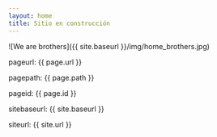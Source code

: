 ```yaml
---
layout: home
title: Sitio en construcción
---
```


![We are brothers]({{ site.baseurl }}/img/home_brothers.jpg)

pageurl: {{ page.url }}  

pagepath: {{ page.path }}  

pageid: {{ page.id }}  

sitebaseurl: {{ site.baseurl }}  

siteurl: {{ site.url }}
